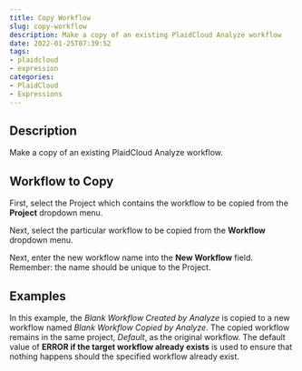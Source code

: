 ```yaml
---
title: Copy Workflow
slug: copy-workflow
description: Make a copy of an existing PlaidCloud Analyze workflow
date: 2022-01-25T07:39:52
tags:
- plaidcloud
- expression
categories:
- PlaidCloud
- Expressions
---
```



## Description


Make a copy of an existing PlaidCloud Analyze workflow.



## Workflow to Copy


First, select the Project which contains the workflow to be copied from the **Project** dropdown menu.



Next, select the particular workflow to be copied from the **Workflow** dropdown menu.



Next, enter the new workflow name into the **New Workflow** field. Remember: the name should be unique to the Project.


## Examples


In this example, the *Blank Workflow Created by Analyze* is copied to a new workflow named *Blank Workflow Copied by Analyze*. The copied workflow remains in the same project, *Default*, as the original workflow. The default value of **ERROR if the target workflow already exists** is used to ensure that nothing happens should the specified workflow already exist. 





